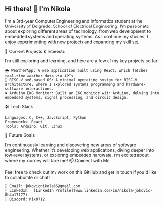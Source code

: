 ## Hi there! 👋 I'm Nikola

I'm a 3rd-year Computer Engineering and Informatics student at the University of Belgrade, School of Electrical Engineering. I’m passionate about exploring different areas of technology, from web development to embedded systems and operating systems. As I continue my studies, I enjoy experimenting with new projects and expanding my skill set.

🔭 Current Projects & Interests

I’m still exploring and learning, and here are a few of my key projects so far:

    🌦️ WeatherApp: A web application built using React, which fetches real-time weather data via APIs.
    🔧 RISC-V xv6-based OS: A minimal operating system for RISC-V architecture, where I explored systems programming and hardware-software interactions.
    ❤️ Arduino EKG Monitor: Built an EKG monitor with Arduino, delving into embedded systems, signal processing, and circuit design.

🛠️ Tech Stack

    Languages: C, C++, JavaScript, Python
    Frameworks: React
    Tools: Arduino, Git, Linux

🚀 Future Goals

I’m continuously learning and discovering new areas of software engineering. Whether it’s developing web applications, diving deeper into low-level systems, or exploring embedded hardware, I’m excited about where my journey will take me!
📫 Connect with Me

Feel free to check out my work on this GitHub and get in touch if you'd like to collaborate or chat!

    📧 Email: jokovicnikola06@gmail.com
    💼 LinkedIn:  [LinkedIn Profile](www.linkedin.com/in/nikola-jokovic-8b4a17177)
    💬 Discord: nix0712
